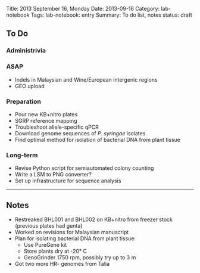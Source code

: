 Title: 2013 September 16, Monday
Date: 2013-09-16
Category: lab-notebook
Tags: lab-notebook: entry
Summary: To do list, notes
status: draft

## To Do ##

### Administrivia ###

### ASAP ###

- Indels in Malaysian and Wine/European intergenic regions
- GEO upload

### Preparation ###

- Pour new KB+nitro plates
- SGRP reference mapping
- Troubleshoot allele-specific qPCR
- Download genome sequences of _P. syringae_ isolates
- Find optimal method for isolation of bacterial DNA from plant tissue

### Long-term ###

- Revise Python script for semiautomated colony counting
- Write a LSM to PNG converter?
- Set up infrastructure for sequence analysis

***

## Notes ##

- Restreaked BHL001 and BHL002 on KB+nitro from freezer stock (previous plates
  had genta) 
- Worked on revisions for Malaysian manuscript
- Plan for isolating bacterial DNA from plant tissue:
    - Use PureGene kit
    - Store plants dry at -20&deg; C
    - GenoGrinder 1750 rpm, possibly try up to 3 m
- Got two more HR- genomes from Talia
